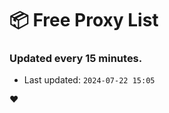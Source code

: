 # :package: Free Proxy List
### Updated every 15 minutes.

- Last updated: `2024-07-22 15:05`

:heart:
